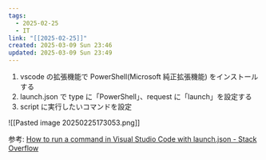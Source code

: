 ```yaml
---
tags:
  - 2025-02-25
  - IT
link: "[[2025-02-25]]"
created: 2025-03-09 Sun 23:46
updated: 2025-03-09 Sun 23:49
---
```


1. vscode の拡張機能で PowerShell(Microsoft 純正拡張機能) をインストールする  
2. launch.json で type に「PowerShell」、request に「launch」を設定する  
3. script に実行したいコマンドを設定
	
![[Pasted image 20250225173053.png]] 

参考: [How to run a command in Visual Studio Code with launch.json - Stack Overflow](https://stackoverflow.com/questions/43836861/how-to-run-a-command-in-visual-studio-code-with-launch-json#:~:text=To%20create%20a%20launch%20configuration)
